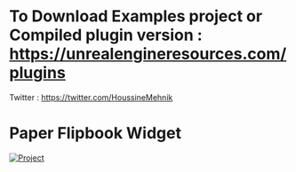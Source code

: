 # To Download Examples project or Compiled plugin version : https://unrealengineresources.com/plugins

Twitter : https://twitter.com/HoussineMehnik

# Paper Flipbook Widget

[![Project](https://img.youtube.com/vi/o-NE4kOKh1E/0.jpg)](https://youtu.be/o-NE4kOKh1E)
